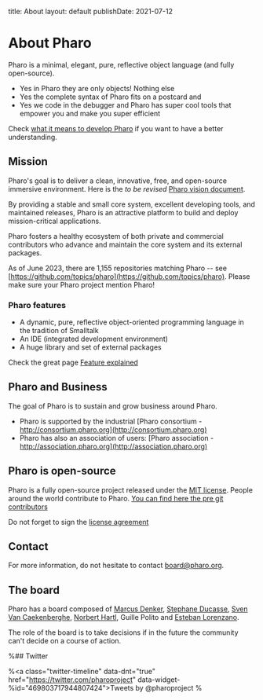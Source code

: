 title: About
layout: default
publishDate: 2021-07-12

# About Pharo

<div class="col-md-9 col-xs-12">

Pharo is a minimal, elegant, pure, reflective object language (and fully open-source). 
- Yes in Pharo they are only objects! Nothing else
- Yes the complete syntax of Pharo fits on a postcard and 
- Yes we code in the debugger and Pharo has super cool tools that empower you and make you super efficient

Check [what it means to develop Pharo](aboutWhatIsPharo) if you want to have a better understanding.

## Mission

Pharo's goal is to deliver a clean, innovative, free, and open-source immersive environment. Here is the _to be revised_ [Pharo vision document](https://hal.inria.fr/hal-01879346/document). 

By providing a stable and small core system, excellent developing tools, and maintained releases, Pharo is an attractive platform to build and deploy mission-critical applications. 

Pharo fosters a healthy ecosystem of both private and commercial contributors who advance and maintain the core system and its external packages.

As of June 2023, there are 1,155 repositories matching Pharo -- see [https://github.com/topics/pharo](https://github.com/topics/pharo). Please make sure your Pharo project mention Pharo!

### Pharo features

- A dynamic, pure, reflective object-oriented programming language in the tradition of Smalltalk
- An IDE (integrated development environment)
- A huge library and set of external packages

Check the great page [Feature explained](features)


## Pharo and Business

The goal of Pharo is to sustain and grow business around Pharo.
- Pharo is supported by the industrial [Pharo consortium - http://consortium.pharo.org](http://consortium.pharo.org)
- Pharo has also an association of users: [Pharo association - http://association.pharo.org](http://association.pharo.org)


## Pharo is open-source

Pharo is a fully open-source project released under the [MIT license](/web/license).
People around the world contribute to Pharo. [ You can find here the pre git contributors ](aboutPreGitContributors)

Do not forget to sign the [license agreement](http://files.pharo.org/media/PharoSoftwareDistributionAgreement.pdf)


## Contact

For more information, do not hesitate to contact board@pharo.org. 



## The board

Pharo has a board composed of [Marcus Denker](http://marcusdenker.de/), [Stephane Ducasse](http://stephane.ducasse.free.fr), [Sven Van Caekenberghe](http://stfx.eu/), [Norbert Hartl](http://norbert.hartl.name), Guille Polito and [Esteban Lorenzano](http://smallworks.eu). 

The role of the board is to take decisions if in the future the community can't decide on a course of action.

%## Twitter

%<a class="twitter-timeline" data-dnt="true" href="https://twitter.com/pharoproject" data-widget-%id="469803717944807424">Tweets by @pharoproject</a>
%<script>!function(d,s,id){var js,fjs=d.getElementsByTagName(s)[0],p=/^http:/.test(d.location)?'http':'https';if(!d.getElementById(id)){js=d.createElement(s);js.id=id;js.src=p+"://platform.twitter.com/widgets.js";fjs.parentNode.insertBefore(js,fjs);}}(document,"script","twitter-wjs");</script>

</div>
